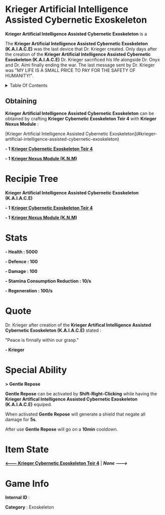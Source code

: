 # Krieger Artificial Intelligence Assisted Cybernetic Exoskeleton

**Krieger Artificial Intelligence Assisted Cybernetic Exoskeleton** is a 

The **Krieger Artificial Intelligence Assisted Cybernetic Exoskeleton (K.A.I.A.C.E)** was the last device that Dr. Krieger created. Only days after the creation of the **Krieger Artificial Intelligence Assisted Cybernetic Exoskeleton (K.A.I.A.C.E)** Dr. Krieger sacrificed his life alongside Dr. Onyx and Dr. Aimi finally ending the war. The last message sent by Dr. Krieger was "MY LIFE IS A SMALL PRICE TO PAY FOR THE SAFETY OF HUMANITY!".

<details><summary>Table Of Contents</a></summary>

 1.  [Obtaining](#obtaining)

</details>


## Obtaining

**Krieger Artificial Intelligence Assisted Cybernetic Exoskeleton** can be obtained by crafting **Krieger Cybernetic Exoskeleton Teir 4** with **Krieger Nexus Module** : 

 </details><summary>[Krieger Artificial Intelligence Assisted Cybernetic Exoskeleton](#krieger-artificial-intelligence-assisted-cybernetic-exoskeleton)</a> </summary>
 
  **- 1** [**Krieger Cybernetic Exoskeleton Teir 4**](https://github.com/AlphaMC0/Lone-Martian/blob/main/Armor/Krieger%20Cybernetic%20Exoskeleton%20Teir%204.md)

  **- 1** [**Krieger Nexus Module (K.N.M)**](https://github.com/AlphaMC0/Lone-Martian/blob/main/Upgrade%20Modules/Krieger%20Nexus%20Module%20(K.N.M).md)
 
 </details>

# Recipie Tree

**Krieger Artificial Intelligence Assisted Cybernetic Exoskeleton (K.A.I.A.C.E)**

**- 1** [**Krieger Cybernetic Exoskeleton Teir 4**](https://github.com/AlphaMC0/Lone-Martian/blob/main/Armor/Krieger%20Cybernetic%20Exoskeleton%20Teir%204.md)

**- 1** [**Krieger Nexus Module (K.N.M)**](https://github.com/AlphaMC0/Lone-Martian/blob/main/Upgrade%20Modules/Krieger%20Nexus%20Module%20(K.N.M).md)

# Stats

**- Health : 5000**

**- Defence : 100**

**- Damage : 100**

**- Stamina Consumption Reduction : 10/s**

**- Regeneration : 100/s**

# Quote

Dr. Krieger after creation of the **Krieger Artifical Intelligence Assisted Cybernetic Exoskeleton (K.A.I.A.C.E)** stated :

"Peace is finnally within our grasp."



**- Krieger**

# Special Ability

**> Gentle Repose**

**Gentle Repose** can be activated by **Shift-Right-Clicking** while having the **Krieger Artifical Intelligence Assisted Cybernetic Exoskeleton (K.A.I.A.C.E)** equiped.

When activated **Gentle Repose** will generate a shield that negate all damage for **5s**.

After use **Gentle Repose** will go on a **10min** cooldown.


# Item State

[**<--- Krieger Cybernetic Exoskeleton Teir 4**](https://github.com/AlphaMC0/Lone-Martian/blob/main/Armor/Krieger%20Cybernetic%20Exoskeleton%20Teir%204.md) | ***None --->***

# Game Info

**Internal ID** : 

**Category** : Exoskeleton
